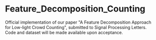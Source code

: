 # Feature_Decomposition_Counting
Official implementation of our paper "A Feature Decomposition Approach for Low-light Crowd Counting", submitted to Signal Processing Letters.
Code and dataset will be made available upon acceptance.
